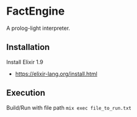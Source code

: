 # FactEngine
A prolog-light interpreter.

## Installation
Install Elixir 1.9
* https://elixir-lang.org/install.html


## Execution
Build/Run with file path
`mix exec file_to_run.txt`
